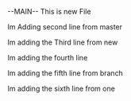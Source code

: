 --MAIN--
This is new File

Im Adding second line from master

Im adding the Third line from new

Im adding the fourth line

Im adding the fifth line from branch

Im adding the sixth line from one

